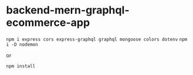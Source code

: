 # backend-mern-graphql-ecommerce-app

`npm i express cors express-graphql graphql mongoose colors dotenv`
`npm i -D nodemon`

or

`npm install`
